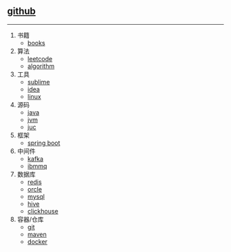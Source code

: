 ## [github](https://github.com/H-f-society/documents)
---
1. 书籍
	- [books](./books/README.md)
2. 算法
	- [leetcode](./algorithm/leetcode.md)
	- [algorithm](./algorithm/algorithm.md)
3. 工具
	- [sublime](./tools/Sublime.md)
	- [idea](./tools/idea.md)
	- [linux](./tools/linux.md)
4. 源码
	- [java](./source/java.md)
	- [jvm](./source/jvm.md)
	- [juc](./source/juc.md)
5. 框架
	- [spring boot](./frame/SpringBoot.md)
6. 中间件
	- [kafka](./middleware/kafka.md)
	- [ibmmq](./middleware/IBMMQ.md)
7. 数据库
	- [redis](./database/redis.md)
	- [orcle](./database/oracle.md)
	- [mysql](./database/MySQL.md)
	- [hive](./database/hive.md)
	- [clickhouse](./database/clickhouse.md)
8. 容器/仓库
	- [git](./container/Git.md)
	- [maven](./container/Maven.md)
	- [docker](./container/Docker.md)

